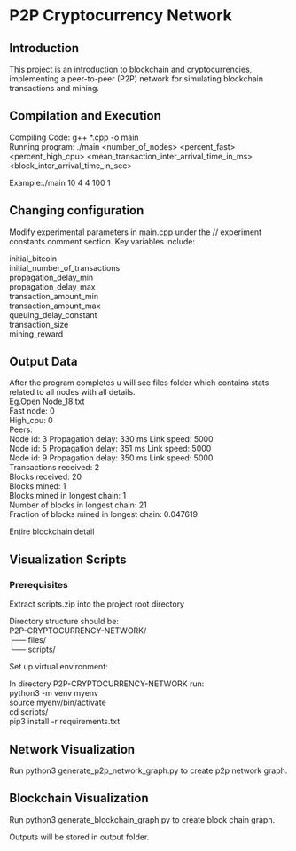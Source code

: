 # P2P Cryptocurrency Network

## Introduction
This project is an introduction to blockchain and cryptocurrencies, implementing a peer-to-peer (P2P) network for simulating blockchain transactions and mining.

## Compilation and Execution
Compiling Code: g++ *.cpp -o main  
Running program: ./main <number_of_nodes> <percent_fast> <percent_high_cpu> <mean_transaction_inter_arrival_time_in_ms> <block_inter_arrival_time_in_sec>  

Example:./main 10 4 4 100 1   

## Changing configuration
Modify experimental parameters in main.cpp under the // experiment constants comment section. Key variables include:  

initial_bitcoin  
initial_number_of_transactions  
propagation_delay_min  
propagation_delay_max  
transaction_amount_min  
transaction_amount_max  
queuing_delay_constant  
transaction_size  
mining_reward  

## Output Data

After the program completes u will see files folder which contains stats related to all nodes with all details.  
Eg.Open Node_18.txt    
Fast node: 0  
High_cpu: 0  
Peers:  
	 Node id: 3 Propagation delay: 330 ms Link speed: 5000  
	 Node id: 5 Propagation delay: 351 ms Link speed: 5000  
	 Node id: 9 Propagation delay: 350 ms Link speed: 5000  
Transactions received: 2  
Blocks received: 20  
Blocks mined: 1  
Blocks mined in longest chain: 1  
Number of blocks in longest chain: 21  
Fraction of blocks mined in longest chain: 0.047619  

Entire blockchain detail  


## Visualization Scripts
### Prerequisites
Extract scripts.zip into the project root directory  

Directory structure should be:  
P2P-CRYPTOCURRENCY-NETWORK/  
├── files/  
└── scripts/  

Set up virtual environment:  

In directory P2P-CRYPTOCURRENCY-NETWORK run:  
python3 -m venv myenv  
source myenv/bin/activate  
cd scripts/  
pip3 install -r requirements.txt  

## Network Visualization
Run python3 generate_p2p_network_graph.py to create p2p network graph.

## Blockchain Visualization
Run python3 generate_blockchain_graph.py to create block chain graph.

Outputs will be stored in output folder.


